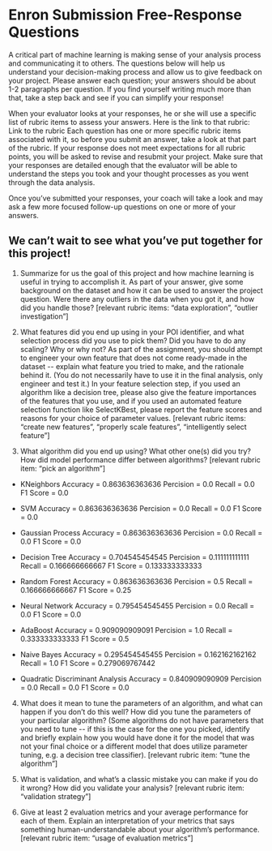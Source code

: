 # Enron Submission Free-Response Questions

A critical part of machine learning is making sense of your analysis process and communicating it to others. The questions below will help us understand your decision-making process and allow us to give feedback on your project. Please answer each question; your answers should be about 1-2 paragraphs per question. If you find yourself writing much more than that, take a step back and see if you can simplify your response!

When your evaluator looks at your responses, he or she will use a specific list of rubric items to assess your answers. Here is the link to that rubric: Link to the rubric Each question has one or more specific rubric items associated with it, so before you submit an answer, take a look at that part of the rubric. If your response does not meet expectations for all rubric points, you will be asked to revise and resubmit your project. Make sure that your responses are detailed enough that the evaluator will be able to understand the steps you took and your thought processes as you went through the data analysis.

Once you’ve submitted your responses, your coach will take a look and may ask a few more focused follow-up questions on one or more of your answers.  

## We can’t wait to see what you’ve put together for this project!

1. Summarize for us the goal of this project and how machine learning is useful in trying to accomplish it. As part of your answer, give some background on the dataset and how it can be used to answer the project question. Were there any outliers in the data when you got it, and how did you handle those?  [relevant rubric items: “data exploration”, “outlier investigation”]

2. What features did you end up using in your POI identifier, and what selection process did you use to pick them? Did you have to do any scaling? Why or why not? As part of the assignment, you should attempt to engineer your own feature that does not come ready-made in the dataset -- explain what feature you tried to make, and the rationale behind it. (You do not necessarily have to use it in the final analysis, only engineer and test it.) In your feature selection step, if you used an algorithm like a decision tree, please also give the feature importances of the features that you use, and if you used an automated feature selection function like SelectKBest, please report the feature scores and reasons for your choice of parameter values.  [relevant rubric items: “create new features”, “properly scale features”, “intelligently select feature”]

3. What algorithm did you end up using? What other one(s) did you try? How did model performance differ between algorithms?  [relevant rubric item: “pick an algorithm”]

 * KNeighbors 
   Accuracy = 0.863636363636
   Percision = 0.0
   Recall = 0.0
   F1 Score = 0.0

 * SVM
   Accuracy = 0.863636363636
   Percision = 0.0
   Recall = 0.0
   F1 Score = 0.0

 * Gaussian Process 
   Accuracy = 0.863636363636
   Percision = 0.0
   Recall = 0.0
   F1 Score = 0.0

 * Decision Tree
   Accuracy = 0.704545454545
   Percision = 0.111111111111
   Recall = 0.166666666667
   F1 Score = 0.133333333333

 * Random Forest
   Accuracy = 0.863636363636
   Percision = 0.5
   Recall = 0.166666666667
   F1 Score = 0.25

 * Neural Network
   Accuracy = 0.795454545455
   Percision = 0.0
   Recall = 0.0
   F1 Score = 0.0

 * AdaBoost
   Accuracy = 0.909090909091
   Percision = 1.0
   Recall = 0.333333333333
   F1 Score = 0.5

 * Naive Bayes
   Accuracy = 0.295454545455
   Percision = 0.162162162162
   Recall = 1.0
   F1 Score = 0.279069767442

 * Quadratic Discriminant Analysis
   Accuracy = 0.840909090909
   Percision = 0.0
   Recall = 0.0
   F1 Score = 0.0



4. What does it mean to tune the parameters of an algorithm, and what can happen if you don’t do this well?  How did you tune the parameters of your particular algorithm? (Some algorithms do not have parameters that you need to tune -- if this is the case for the one you picked, identify and briefly explain how you would have done it for the model that was not your final choice or a different model that does utilize parameter tuning, e.g. a decision tree classifier).  [relevant rubric item: “tune the algorithm”]

5. What is validation, and what’s a classic mistake you can make if you do it wrong? How did you validate your analysis?  [relevant rubric item: “validation strategy”]

6. Give at least 2 evaluation metrics and your average performance for each of them.  Explain an interpretation of your metrics that says something human-understandable about your algorithm’s performance. [relevant rubric item: “usage of evaluation metrics”]